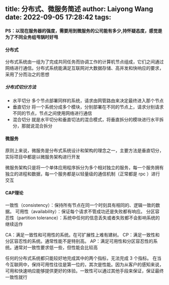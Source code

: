 title: 分布式、微服务简述
author: Laiyong Wang
date: 2022-09-05 17:28:42
tags:
---
#### PS：以现在服务器的强度，需要用到微服务的公司能有多少,持怀疑态度，感觉是为了不同业务组甩锅时好甩
#### 分布式
分布式系统由一组为了完成共同任务而协调工作的计算机节点组成，它们之间通过网络进行通信。分布式系统能满足互联网对大数据存储、高并发和快响应的要求，采用了分而治之的思想
##### 分布式切分方法
- 水平切分
多个节点部署同样的系统，请求由网管路由来决定最终进入那个节点
- 垂直切分
将一个系统分成多个模块，分别部署在不同的节点上，请求分别请求不同的节点，节点之间使用网络进行通信
- 混合切分
就是水平切分和垂直切法的混合模式，将垂直拆分的模块进行水平拆分，那就说混合拆分

#### 微服务
原则上来说，微服务是分布式系统设计和架构的理念之一，主要方法是垂直切分，实际项目中都是以微服务架构进行开发

微服务架构只是将一个单体应用程序拆分为多个相对独立的服务，每一个服务拥有独立的进程和数据，每一个服务都是以轻量级的通信机制（正常都是 rpc ）进行交互

#### CAP理论
一致性（consistency）：保持所有节点在同一个时刻具有相同的、逻辑一致的数据。
可用性（availability）：保证每个请求不管成功还是失败都有响应。
分区容忍性（partition tolerance）：系统中任何的信息丢失或者失败都不会影响系统的继续运作

CA：满足一致性和可用性的系统。在可扩展性上难有建树。
CP：满足一致性和分区容忍性的系统。通常性能不是特别高。
AP：满足可用性和分区容忍性的系统。通常对一致性要求低一些，但性能会比较高

任何的分布式系统都只能较好地完成其中的两个指标，无法完成 3 个指标。
在当今互联网中，保持可用性往往是第一位的，其次是性能。因为从客户的感知来说，可用和快速响应能够提供更好的体验。一致性可以通过其他手段来保证，保证最终一致性就行